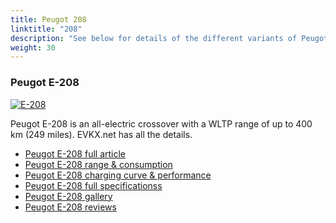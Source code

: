```yaml
---
title: Peugot 208
linktitle: "208"
description: "See below for details of the different variants of Peugot 208"
weight: 30
---
```

### Peugot E-208

<a href="e-208/"><img src="https://media.evkx.net/multimedia/models/peugot/208/e-208/main_1_st.jpg" class="img-fluid" alt="E-208" ></a>

Peugot E-208 is an all-electric crossover with a WLTP range of up to 400 km (249 miles). EVKX.net has all the details. 

- [Peugot E-208 full article](e-208/)
- [Peugot E-208 range & consumption](e-208/rangeandconsumption/)
- [Peugot E-208 charging curve & performance](e-208/chargingcurve/)
- [Peugot E-208 full specificationss](e-208/specifications/)
- [Peugot E-208 gallery](e-208/gallery/)
- [Peugot E-208 reviews](e-208/reviews/)

